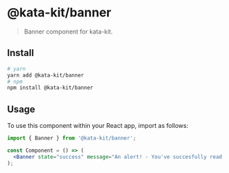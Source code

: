 # @kata-kit/banner

> Banner component for kata-kit.

## Install

```sh
# yarn
yarn add @kata-kit/banner
# npm
npm install @kata-kit/banner
```

## Usage

To use this component within your React app, import as follows:

```jsx
import { Banner } from '@kata-kit/banner';

const Component = () => (
  <Banner state="success" message="An alert! - You've succesfully read it." />
);
```
